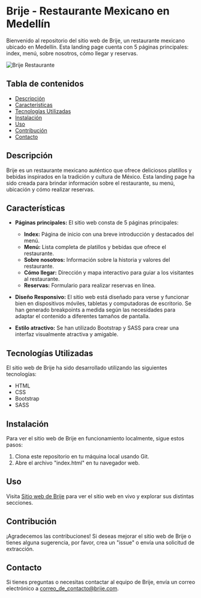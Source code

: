 # Brije - Restaurante Mexicano en Medellín

Bienvenido al repositorio del sitio web de Brije, un restaurante mexicano ubicado en Medellín. Esta landing page cuenta con 5 páginas principales: index, menú, sobre nosotros, cómo llegar y reservas.

![Brije Restaurante](url_de_la_imagen_del_restaurante.jpg)

## Tabla de contenidos
- [Descripción](#descripción)
- [Características](#características)
- [Tecnologías Utilizadas](#tecnologías-utilizadas)
- [Instalación](#instalación)
- [Uso](#uso)
- [Contribución](#contribución)
- [Contacto](#contacto)

## Descripción
Brije es un restaurante mexicano auténtico que ofrece deliciosos platillos y bebidas inspirados en la tradición y cultura de México. Esta landing page ha sido creada para brindar información sobre el restaurante, su menú, ubicación y cómo realizar reservas.

## Características

- **Páginas principales:** El sitio web consta de 5 páginas principales:
  - **Index:** Página de inicio con una breve introducción y destacados del menú.
  - **Menú:** Lista completa de platillos y bebidas que ofrece el restaurante.
  - **Sobre nosotros:** Información sobre la historia y valores del restaurante.
  - **Cómo llegar:** Dirección y mapa interactivo para guiar a los visitantes al restaurante.
  - **Reservas:** Formulario para realizar reservas en línea.

- **Diseño Responsivo:** El sitio web está diseñado para verse y funcionar bien en dispositivos móviles, tabletas y computadoras de escritorio. Se han generado breakpoints a medida según las necesidades para adaptar el contenido a diferentes tamaños de pantalla.


- **Estilo atractivo:** Se han utilizado Bootstrap y SASS para crear una interfaz visualmente atractiva y amigable.


## Tecnologías Utilizadas

El sitio web de Brije ha sido desarrollado utilizando las siguientes tecnologías:

- HTML
- CSS
- Bootstrap
- SASS

## Instalación

Para ver el sitio web de Brije en funcionamiento localmente, sigue estos pasos:

1. Clona este repositorio en tu máquina local usando Git.
2. Abre el archivo "index.html" en tu navegador web.

## Uso

Visita [Sitio web de Brije](url_del_sitio_web) para ver el sitio web en vivo y explorar sus distintas secciones.

## Contribución

¡Agradecemos las contribuciones! Si deseas mejorar el sitio web de Brije o tienes alguna sugerencia, por favor, crea un "issue" o envía una solicitud de extracción.


## Contacto
Si tienes preguntas o necesitas contactar al equipo de Brije, envía un correo electrónico a [correo_de_contacto@brije.com](mailto:correo_de_contacto@brije.com).
